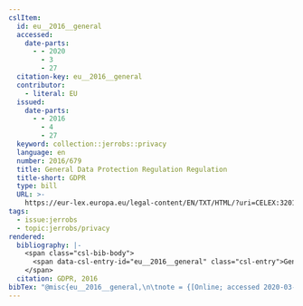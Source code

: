 ```yaml
---
cslItem:
  id: eu__2016__general
  accessed:
    date-parts:
      - - 2020
        - 3
        - 27
  citation-key: eu__2016__general
  contributor:
    - literal: EU
  issued:
    date-parts:
      - - 2016
        - 4
        - 27
  keyword: collection::jerrobs::privacy
  language: en
  number: 2016/679
  title: General Data Protection Regulation Regulation
  title-short: GDPR
  type: bill
  URL: >-
    https://eur-lex.europa.eu/legal-content/EN/TXT/HTML/?uri=CELEX:32016R0679&from=DE
tags:
  - issue:jerrobs
  - topic:jerrobs/privacy
rendered:
  bibliography: |-
    <span class="csl-bib-body">
      <span data-csl-entry-id="eu__2016__general" class="csl-entry">General Data Protection Regulation Regulation, no. 2016/679 2016. <a href='https://eur-lex.europa.eu/legal-content/EN/TXT/HTML/?uri=CELEX:32016R0679&#38'>https://eur-lex.europa.eu/legal-content/EN/TXT/HTML/?uri=CELEX:32016R0679&#38</a>;from=DE</span>
    </span>
  citation: GDPR, 2016
bibTex: "@misc{eu__2016__general,\n\tnote = {[Online; accessed 2020-03-27]},\n\tyear = {2016},\n\tmonth = {apr 27},\n\ttitle = {General {Data} {Protection} {Regulation} {Regulation}},\n\thowpublished = {https://eur-lex.europa.eu/legal-content/EN/TXT/HTML/?uri=CELEX:32016R0679&from=DE},\n}\n\n"
---
```

